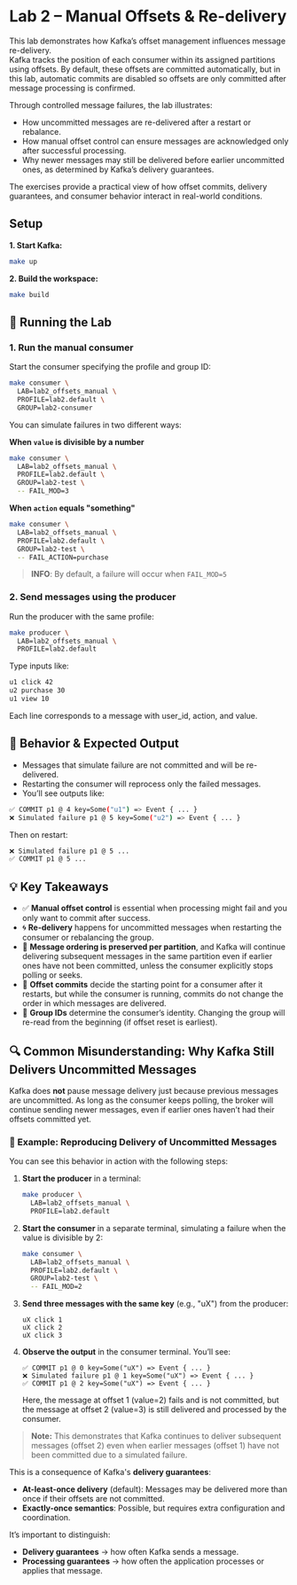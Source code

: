 # Lab 2 – Manual Offsets & Re-delivery

This lab demonstrates how Kafka’s offset management influences message re-delivery.  
Kafka tracks the position of each consumer within its assigned partitions using offsets. By default, these offsets are committed automatically, but in this lab, automatic commits are disabled so offsets are only committed after message processing is confirmed.

Through controlled message failures, the lab illustrates:
- How uncommitted messages are re-delivered after a restart or rebalance.
- How manual offset control can ensure messages are acknowledged only after successful processing.
- Why newer messages may still be delivered before earlier uncommitted ones, as determined by Kafka’s delivery guarantees.

The exercises provide a practical view of how offset commits, delivery guarantees, and consumer behavior interact in real-world conditions.

## Setup

**1. Start Kafka:**
```bash
make up
```

**2. Build the workspace:**
```bash
make build
```

## 🧪 Running the Lab

### 1. Run the manual consumer

Start the consumer specifying the profile and group ID:

```bash
make consumer \
  LAB=lab2_offsets_manual \
  PROFILE=lab2.default \
  GROUP=lab2-consumer
```
You can simulate failures in two different ways:

**When `value` is divisible by a number**
```bash
make consumer \
  LAB=lab2_offsets_manual \
  PROFILE=lab2.default \
  GROUP=lab2-test \
  -- FAIL_MOD=3
```
**When `action` equals "something"**
```bash
make consumer \
  LAB=lab2_offsets_manual \
  PROFILE=lab2.default \
  GROUP=lab2-test \
  -- FAIL_ACTION=purchase
```
> **INFO**: By default, a failure will occur when `FAIL_MOD=5`

### 2. Send messages using the producer

Run the producer with the same profile:

```bash
make producer \
  LAB=lab2_offsets_manual \
  PROFILE=lab2.default
```

Type inputs like:

```bash
u1 click 42
u2 purchase 30
u1 view 10
```

Each line corresponds to a message with user_id, action, and value.

## 🧼 Behavior & Expected Output

- Messages that simulate failure are not committed and will be re-delivered.
- Restarting the consumer will reprocess only the failed messages.
- You’ll see outputs like:

```bash
✅ COMMIT p1 @ 4 key=Some("u1") => Event { ... }
❌ Simulated failure p1 @ 5 key=Some("u2") => Event { ... }
```

Then on restart:

```bash
❌ Simulated failure p1 @ 5 ...
✅ COMMIT p1 @ 5 ...
```

## 💡 Key Takeaways

- ✅ **Manual offset control** is essential when processing might fail and you only want to commit after success.  
- 🌀 **Re-delivery** happens for uncommitted messages when restarting the consumer or rebalancing the group.  
- 🎯 **Message ordering is preserved per partition**, and Kafka will continue delivering subsequent messages in the same partition even if earlier ones have not been committed, unless the consumer explicitly stops polling or seeks.  
- 🔄 **Offset commits** decide the starting point for a consumer after it restarts, but while the consumer is running, commits do not change the order in which messages are delivered.
- 🔑 **Group IDs** determine the consumer’s identity. Changing the group will re-read from the beginning (if offset reset is earliest).

## 🔍 Common Misunderstanding: Why Kafka Still Delivers Uncommitted Messages


Kafka does **not** pause message delivery just because previous messages are uncommitted.
As long as the consumer keeps polling, the broker will continue sending newer messages, even if earlier ones haven’t had their offsets committed yet.

### 🧪 Example: Reproducing Delivery of Uncommitted Messages

You can see this behavior in action with the following steps:

1. **Start the producer** in a terminal:
   ```bash
   make producer \
     LAB=lab2_offsets_manual \
     PROFILE=lab2.default
   ```

2. **Start the consumer** in a separate terminal, simulating a failure when the value is divisible by 2:
   ```bash
   make consumer \
     LAB=lab2_offsets_manual \
     PROFILE=lab2.default \
     GROUP=lab2-test \
     -- FAIL_MOD=2
   ```

3. **Send three messages with the same key** (e.g., "uX") from the producer:
   ```
   uX click 1
   uX click 2
   uX click 3
   ```

4. **Observe the output** in the consumer terminal. You’ll see:
   ```
   ✅ COMMIT p1 @ 0 key=Some("uX") => Event { ... }
   ❌ Simulated failure p1 @ 1 key=Some("uX") => Event { ... }
   ✅ COMMIT p1 @ 2 key=Some("uX") => Event { ... }
   ```
   Here, the message at offset 1 (value=2) fails and is not committed, but the message at offset 2 (value=3) is still delivered and processed by the consumer.

> **Note:** This demonstrates that Kafka continues to deliver subsequent messages (offset 2) even when earlier messages (offset 1) have not been committed due to a simulated failure.

This is a consequence of Kafka's **delivery guarantees**:
- **At-least-once delivery** (default): Messages may be delivered more than once if their offsets are not committed.
- **Exactly-once semantics**: Possible, but requires extra configuration and coordination.

It’s important to distinguish:
- **Delivery guarantees** -> how often Kafka sends a message.
- **Processing guarantees** -> how often the application processes or applies that message.